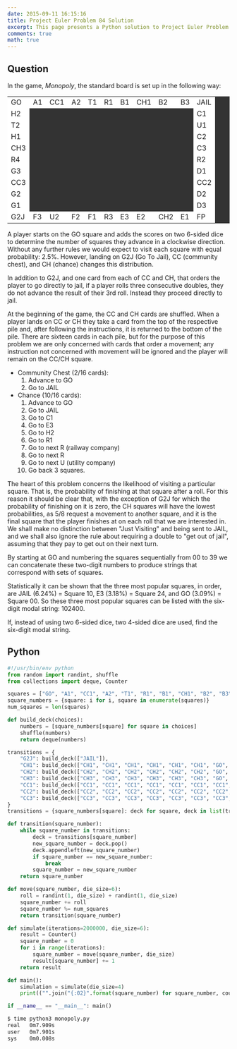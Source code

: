 ```yaml
---
date: 2015-09-11 16:15:16
title: Project Euler Problem 84 Solution
excerpt: This page presents a Python solution to Project Euler Problem 84.
comments: true
math: true
---
```



## Question

<p>In the game, <i>Monopoly</i>, the standard board is set up in the following way:</p>
<div style='text-align:center;'>
<table cellspacing='1' cellpadding='5' border='0' style='background-color:#333333;' align='center'>
<tr>
<td style='background-color:#ffffff;'>GO</td>
<td style='background-color:#ffffff;'>A1</td>
<td style='background-color:#ffffff;'>CC1</td>
<td style='background-color:#ffffff;'>A2</td>
<td style='background-color:#ffffff;'>T1</td>
<td style='background-color:#ffffff;'>R1</td>
<td style='background-color:#ffffff;'>B1</td>
<td style='background-color:#ffffff;'>CH1</td>
<td style='background-color:#ffffff;'>B2</td>
<td style='background-color:#ffffff;'>B3</td>
<td style='background-color:#ffffff;'>JAIL</td>
</tr>
<tr>
<td style='background-color:#ffffff;'>H2</td>
<td colspan='9'>&nbsp;</td>
<td style='background-color:#ffffff;'>C1</td>
</tr>
<tr>
<td style='background-color:#ffffff;'>T2</td>
<td colspan='9'>&nbsp;</td>
<td style='background-color:#ffffff;'>U1</td>
</tr>
<tr>
<td style='background-color:#ffffff;'>H1</td>
<td colspan='9'>&nbsp;</td>
<td style='background-color:#ffffff;'>C2</td>
</tr>
<tr>
<td style='background-color:#ffffff;'>CH3</td>
<td colspan='9'>&nbsp;</td>
<td style='background-color:#ffffff;'>C3</td>
</tr>
<tr>
<td style='background-color:#ffffff;'>R4</td>
<td colspan='9'>&nbsp;</td>
<td style='background-color:#ffffff;'>R2</td>
</tr>
<tr>
<td style='background-color:#ffffff;'>G3</td>
<td colspan='9'>&nbsp;</td>
<td style='background-color:#ffffff;'>D1</td>
</tr>
<tr>
<td style='background-color:#ffffff;'>CC3</td>
<td colspan='9'>&nbsp;</td>
<td style='background-color:#ffffff;'>CC2</td>
</tr>
<tr>
<td style='background-color:#ffffff;'>G2</td>
<td colspan='9'>&nbsp;</td>
<td style='background-color:#ffffff;'>D2</td>
</tr>
<tr>
<td style='background-color:#ffffff;'>G1</td>
<td colspan='9'>&nbsp;</td>
<td style='background-color:#ffffff;'>D3</td>
</tr>
<tr>
<td style='background-color:#ffffff;'>G2J</td>
<td style='background-color:#ffffff;'>F3</td>
<td style='background-color:#ffffff;'>U2</td>
<td style='background-color:#ffffff;'>F2</td>
<td style='background-color:#ffffff;'>F1</td>
<td style='background-color:#ffffff;'>R3</td>
<td style='background-color:#ffffff;'>E3</td>
<td style='background-color:#ffffff;'>E2</td>
<td style='background-color:#ffffff;'>CH2</td>
<td style='background-color:#ffffff;'>E1</td>
<td style='background-color:#ffffff;'>FP</td>
</tr>
</table>
</div>
<p>A player starts on the GO square and adds the scores on two 6-sided dice to determine the number of squares they advance in a clockwise direction. Without any further rules we would expect to visit each square with equal probability: 2.5%. However, landing on G2J (Go To Jail), CC (community chest), and CH (chance) changes this distribution.</p>
<p>In addition to G2J, and one card from each of CC and CH, that orders the player to go directly to jail, if a player rolls three consecutive doubles, they do not advance the result of their 3rd roll. Instead they proceed directly to jail.</p>
<p>At the beginning of the game, the CC and CH cards are shuffled. When a player lands on CC or CH they take a card from the top of the respective pile and, after following the instructions, it is returned to the bottom of the pile. There are sixteen cards in each pile, but for the purpose of this problem we are only concerned with cards that order a movement; any instruction not concerned with movement will be ignored and the player will remain on the CC/CH square.</p>
<ul>
<li>Community Chest (2/16 cards):
<ol>
<li>Advance to GO</li>
<li>Go to JAIL</li>
</ol>
</li>
<li>Chance (10/16 cards):
<ol>
<li>Advance to GO</li>
<li>Go to JAIL</li>
<li>Go to C1</li>
<li>Go to E3</li>
<li>Go to H2</li>
<li>Go to R1</li>
<li>Go to next R (railway company)</li>
<li>Go to next R</li>
<li>Go to next U (utility company)</li>
<li>Go back 3 squares.</li>
</ol>
</li>
</ul>
<p>The heart of this problem concerns the likelihood of visiting a particular square. That is, the probability of finishing at that square after a roll. For this reason it should be clear that, with the exception of G2J for which the probability of finishing on it is zero, the CH squares will have the lowest probabilities, as 5/8 request a movement to another square, and it is the final square that the player finishes at on each roll that we are interested in. We shall make no distinction between &quot;Just Visiting&quot; and being sent to JAIL, and we shall also ignore the rule about requiring a double to &quot;get out of jail&quot;, assuming that they pay to get out on their next turn.</p>
<p>By starting at GO and numbering the squares sequentially from 00 to 39 we can concatenate these two-digit numbers to produce strings that correspond with sets of squares.</p>
<p>Statistically it can be shown that the three most popular squares, in order, are JAIL (6.24%) = Square 10, E3 (3.18%) = Square 24, and GO (3.09%) = Square 00. So these three most popular squares can be listed with the six-digit modal string: 102400.</p>
<p>If, instead of using two 6-sided dice, two 4-sided dice are used, find the six-digit modal string.</p>






## Python

```python
#!/usr/bin/env python
from random import randint, shuffle
from collections import deque, Counter

squares = ["GO", "A1", "CC1", "A2", "T1", "R1", "B1", "CH1", "B2", "B3", "JAIL", "C1", "U1", "C2", "C3", "R2", "D1", "CC2", "D2", "D3", "FP", "E1", "CH2", "E2", "E3", "R3", "F1", "F2", "U2", "F3", "G2J", "G1", "G2", "CC3", "G3", "R4", "CH3", "H1", "T2", "H2"]
square_numbers = {square: i for i, square in enumerate(squares)}
num_squares = len(squares)

def build_deck(choices):
    numbers = [square_numbers[square] for square in choices]
    shuffle(numbers)
    return deque(numbers)

transitions = {
    "G2J": build_deck(["JAIL"]),
    "CH1": build_deck(["CH1", "CH1", "CH1", "CH1", "CH1", "CH1", "GO", "JAIL", "C1", "E3", "H2", "R1", "R2", "R2", "U1", "T1"]),
    "CH2": build_deck(["CH2", "CH2", "CH2", "CH2", "CH2", "CH2", "GO", "JAIL", "C1", "E3", "H2", "R1", "R2", "R3", "U2", "D3"]),
    "CH3": build_deck(["CH3", "CH3", "CH3", "CH3", "CH3", "CH3", "GO", "JAIL", "C1", "E3", "H2", "R1", "R1", "R1", "U1", "CC3"]),
    "CC1": build_deck(["CC1", "CC1", "CC1", "CC1", "CC1", "CC1", "CC1", "CC1", "CC1", "CC1", "CC1", "CC1", "CC1", "CC1", "GO", "JAIL"]),
    "CC2": build_deck(["CC2", "CC2", "CC2", "CC2", "CC2", "CC2", "CC2", "CC2", "CC2", "CC2", "CC2", "CC2", "CC2", "CC2", "GO", "JAIL"]),
    "CC3": build_deck(["CC3", "CC3", "CC3", "CC3", "CC3", "CC3", "CC3", "CC3", "CC3", "CC3", "CC3", "CC3", "CC3", "CC3", "GO", "JAIL"])
}
transitions = {square_numbers[square]: deck for square, deck in list(transitions.items())}

def transition(square_number):
    while square_number in transitions:
        deck = transitions[square_number]
        new_square_number = deck.pop()
        deck.appendleft(new_square_number)
        if square_number == new_square_number:
            break
        square_number = new_square_number
    return square_number

def move(square_number, die_size=6):
    roll = randint(1, die_size) + randint(1, die_size)
    square_number += roll
    square_number %= num_squares
    return transition(square_number)

def simulate(iterations=2000000, die_size=6):
    result = Counter()
    square_number = 0
    for i in range(iterations):
        square_number = move(square_number, die_size)
        result[square_number] += 1
    return result

def main():
    simulation = simulate(die_size=4)
    print(("".join("{:02}".format(square_number) for square_number, count in simulation.most_common(3))))

if __name__ == "__main__": main()
```


```bash
$ time python3 monopoly.py
real   0m7.909s
user   0m7.901s
sys    0m0.008s
```



